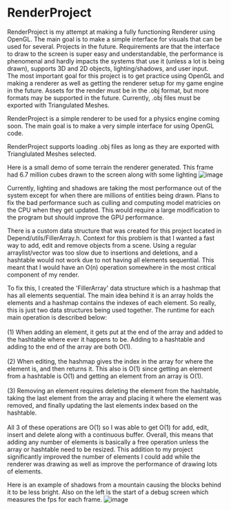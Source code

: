# RenderProject

RenderProject is my attempt at making a fully functioning Renderer using OpenGL. The main goal is to make a simple interface for visuals that can be used for several.
Projects in the future. Requirements are that the interface to draw to the screen is super easy and understandable, the performance is phenomenal and hardly impacts the systems that use it (unless a lot is being drawn), supports 3D and 2D objects, lighting/shadows, and user input. 
<br>
The most important goal for this project is to get practice using OpenGL and making a renderer as well as getting the renderer setup for my game engine in the future.
Assets for the render must be in the .obj format, but more formats may be supported in the future. Currently, .obj files must be exported with Triangulated Meshes.



RenderProject is a simple renderer to be used for a physics engine coming soon. The main goal is to make a very simple interface for using OpenGL code.

RenderProject supports loading .obj files as long as they are exported with Trianglulated Meshes selected.

Here is a small demo of some terrain the renderer generated. 
This frame had 6.7 million cubes drawn to the screen along with some lighting
![image](https://github.com/Expasito/RenderProject/assets/93100379/e2e6a613-e6e1-4522-b196-68b774565586)



Currently, lighting and shadows are taking the most performance out of the system except for when there are millions of entities being drawn.
Plans to fix the bad performance such as culling and computing model matricies on the CPU when they get updated. This would require a large modification to the program but should improve the GPU performance.

There is a custom data structure that was created for this project located in Depend/utils/FillerArray.h. Context for this problem is that I wanted a fast way to add, edit and remove objects from a scene. Using a regular arraylist/vector was too slow due to insertions and deletions, and a hashtable would not work due to not having all elements sequential. This meant that I would have an O(n) operation somewhere in the most critical component of my render. 

To fix this, I created the 'FillerArray' data structure which is a hashmap that has all elements sequential. The main idea behind it is an array holds the elements and a hashmap contains the indexes of each element. So really, this is just two data structures being used together. The runtime for each main operation is described below:
  <br><br> (1) When adding an element, it gets put at the end of the array and added to the hashtable where ever it happens to be. Adding to a hashtable and adding to the end of the array are both O(1). 
    <br><br> (2) When editing, the hashmap gives the index in the array for where the element is, and then returns it. This also is O(1) since getting an element from a hashtable is O(1) and getting an element from an array is O(1). 
    <br><br> (3) Removing an element requires deleting the element from the hashtable, taking the last element from the array and placing it where the element was removed, and finally updating the last elements index based on the hashtable. 
<br><br>All 3 of these operations are O(1) so I was able to get O(1) for add, edit, insert and delete along with a continuous buffer. Overall, this means that adding any number of elements is basically a free operation unless the array or hashtable need to be resized. This addition to my project significantly improved the number of elements I could add while the renderer was drawing as well as improve the performance of drawing lots of elements.


Here is an example of shadows from a mountain causing the blocks behind it to be less bright. Also on the left is the start of a debug screen which measures the fps for each frame.
![image](https://github.com/Expasito/RenderProject/assets/93100379/6f712100-6da1-42e9-8d1f-2e4fb5ad2154)
